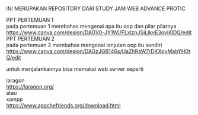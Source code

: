 INI MERUPAKAN REPOSITORY DARI STUDY JAM WEB ADVANCE PROTIC

PPT PERTEMUAN 1<br>
pada pertemuan 1 membahas mengenai apa itu oop dan pilar pilarnya<br>
https://www.canva.com/design/DAGV0-JY1WI/FLxlznJSiLlkvE3ovIi0DQ/edit
<br>
PPT PERTEMUAN 2<br>
pada pertemuan 2 membahas mengenai lanjutan oop itu sendiri<br>
https://www.canva.com/design/DAGzJGB146s/UaZhRsW7rDKXqvMabYH0tQ/edit

untuk menjalankannya bisa memakai web server seperti 

laragon<br>
https://laragon.org/
<br>
atau 
<br>
xampp<br>
https://www.apachefriends.org/download.html 
